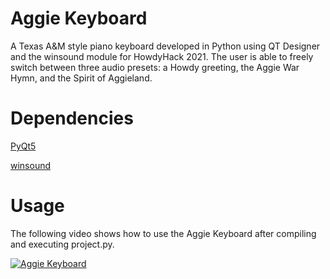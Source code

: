# Aggie Keyboard
A Texas A&M style piano keyboard developed in Python using QT Designer and the winsound module for HowdyHack 2021. The user is able to freely switch between three audio presets: a Howdy greeting, the Aggie War Hymn, and the Spirit of Aggieland.

# Dependencies
[PyQt5](https://pypi.org/project/PyQt5/)

[winsound](https://docs.python.org/3/library/winsound.html)

# Usage
The following video shows how to use the Aggie Keyboard after compiling and executing project.py.

[![Aggie Keyboard](https://img.youtube.com/vi/ts5m7bkDRc8/0.jpg)](https://www.youtube.com/watch?v=ts5m7bkDRc8)
